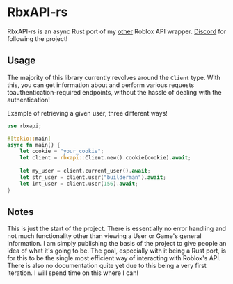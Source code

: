 # RbxAPI-rs
RbxAPI-rs is an async Rust port of my [other](https://github.com/PythonicIconic/RbxAPI) Roblox API wrapper. [Discord](https://discord.gg/pdstefSahB) for following the project!

## Usage
The majority of this library currently revolves around the `Client` type. With this, you can get information about and perform various requests toauthentication-required
endpoints, without the hassle of dealing with the authentication!

Example of retrieving a given user, three different ways!
```rust
use rbxapi;

#[tokio::main]
async fn main() {
    let cookie = "your_cookie";
    let client = rbxapi::Client.new().cookie(cookie).await;
    
    let my_user = client.current_user().await;
    let str_user = client.user("builderman").await;
    let int_user = client.user(156).await;
}
```

## Notes
This is just the start of the project. There is essentially no error handling and not much functionality other than viewing a User or Game's general information. I am simply
publishing the basis of the project to give people an idea of what it's going to be. The goal, especially with it being a Rust port, is for this to be the single most efficient
way of interacting with Roblox's API. There is also no documentation quite yet due to this being a very first iteration. I will spend time on this where I can!
